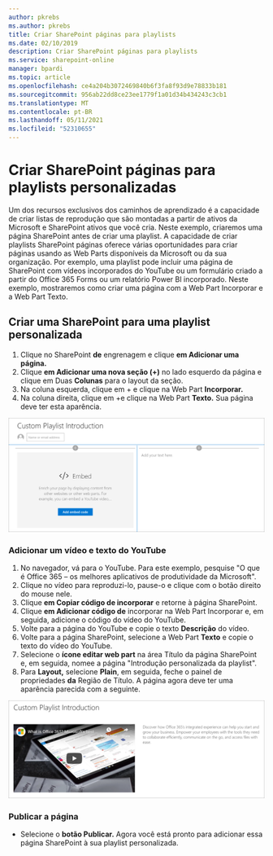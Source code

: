 ```yaml
---
author: pkrebs
ms.author: pkrebs
title: Criar SharePoint páginas para playlists
ms.date: 02/10/2019
description: Criar SharePoint páginas para playlists
ms.service: sharepoint-online
manager: bpardi
ms.topic: article
ms.openlocfilehash: ce4a204b3072469840b6f3fa8f93d9e78833b181
ms.sourcegitcommit: 956ab22dd8ce23ee1779f1a01d34b434243c3cb1
ms.translationtype: MT
ms.contentlocale: pt-BR
ms.lasthandoff: 05/11/2021
ms.locfileid: "52310655"
---
```

# <a name="create-sharepoint-pages-for-custom-playlists"></a>Criar SharePoint páginas para playlists personalizadas

Um dos recursos exclusivos dos caminhos de aprendizado é a capacidade de criar listas de reprodução que são montadas a partir de ativos da Microsoft e SharePoint ativos que você cria. Neste exemplo, criaremos uma página SharePoint antes de criar uma playlist. A capacidade de criar playlists SharePoint páginas oferece várias oportunidades para criar páginas usando as Web Parts disponíveis da Microsoft ou da sua organização. Por exemplo, uma playlist pode incluir uma página de SharePoint com vídeos incorporados do YouTube ou um formulário criado a partir do Office 365 Forms ou um relatório Power BI incorporado. Neste exemplo, mostraremos como criar uma página com a Web Part Incorporar e a Web Part Texto.  

## <a name="create-a-sharepoint-page-for-a-custom-playlist"></a>Criar uma SharePoint para uma playlist personalizada

1. Clique no SharePoint **de** engrenagem e clique **em Adicionar uma página.**
2. Clique **em Adicionar uma nova seção (+)** no lado esquerdo da página e clique em Duas **Colunas** para o layout da seção.
3. Na coluna esquerda, clique em + e clique na Web Part **Incorporar.** 
4. Na coluna direita, clique em +e clique na Web Part **Texto.** Sua página deve ter esta aparência.

![cg-pagenewstart.png](media/cg-pagenewstart.png)

### <a name="add-a-video-and-text-from-youtube"></a>Adicionar um vídeo e texto do YouTube

1. No navegador, vá para o YouTube. Para este exemplo, pesquise "O que é Office 365 – os melhores aplicativos de produtividade da Microsoft".
2. Clique no vídeo para reproduzi-lo, pause-o e clique com o botão direito do mouse nele. 
3. Clique **em Copiar código de incorporar** e retorne à página SharePoint. 
4. Clique **em Adicionar código de** incorporar na Web Part Incorporar e, em seguida, adicione o código do vídeo do YouTube. 
5. Volte para a página do YouTube e copie o texto **Descrição** do vídeo. 
6. Volte para a página SharePoint, selecione a Web Part **Texto** e copie o texto do vídeo do YouTube.
7. Selecione o **ícone editar web part** na área Título da página SharePoint e, em seguida, nomee a página "Introdução personalizada da playlist". 
8. Para **Layout,** selecione **Plain**, em seguida, feche o painel de propriedades **da** Região de Título. A página agora deve ter uma aparência parecida com a seguinte. 

![cg-pagenewfinish.png](media/cg-pagenewfinish.png)

### <a name="publish-the-page"></a>Publicar a página

- Selecione o **botão Publicar.** Agora você está pronto para adicionar essa página SharePoint à sua playlist personalizada. 